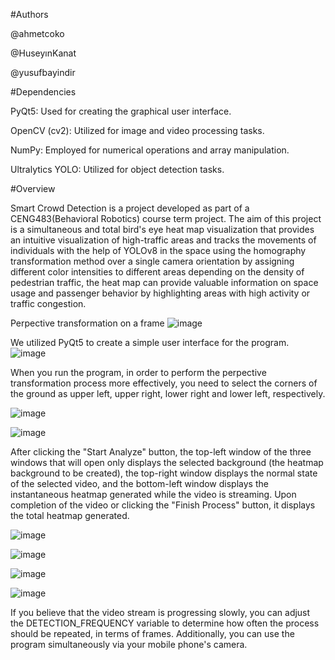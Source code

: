 #Authors

@ahmetcoko

@HuseyınKanat

@yusufbayindir


#Dependencies

PyQt5: Used for creating the graphical user interface.

OpenCV (cv2): Utilized for image and video processing tasks.

NumPy: Employed for numerical operations and array manipulation.

Ultralytics YOLO: Utilized for object detection tasks.


#Overview

Smart Crowd Detection is a project developed as part of a CENG483(Behavioral Robotics) course term project. The aim of this project is a simultaneous and total bird's eye heat map visualization that provides an intuitive visualization of high-traffic areas and tracks the movements of individuals with the help of YOLOv8  in the space using the homography transformation method over a single camera orientation by assigning different color intensities to different areas depending on the density of pedestrian traffic, the heat map can provide valuable information on space usage and passenger behavior by highlighting areas with high activity or traffic congestion.

Perpective transformation on a frame
![image](https://github.com/ahmetcoko/Smart-Crowd-Detection/assets/158578355/20de6b62-1570-4a64-bf0d-a5b978e08436)



We utilized PyQt5 to create a simple user interface for the program.
![image](https://github.com/ahmetcoko/Smart-Crowd-Detection/assets/158578355/62dfc960-556b-43f2-a150-d05c71878940)


When you run the program, in order to perform the perpective transformation process more effectively, you need to select the corners of the ground as upper left, upper right, lower right and lower left, respectively.

![image](https://github.com/ahmetcoko/Smart-Crowd-Detection/assets/158578355/797e1f66-5b4f-4982-a127-6735c7383142)

![image](https://github.com/ahmetcoko/Smart-Crowd-Detection/assets/158578355/242e07fb-e801-43cf-b7ac-86219d2a2b99)


After clicking the "Start Analyze" button, the top-left window of the three windows that will open only displays the selected background (the heatmap background to be created), the top-right window displays the normal state of the selected video, and the bottom-left window displays the instantaneous heatmap generated while the video is streaming. Upon completion of the video or clicking the "Finish Process" button, it displays the total heatmap generated.

![image](https://github.com/ahmetcoko/Smart-Crowd-Detection/assets/158578355/be21d3ab-4fd9-4828-8fa2-8095b0eb6db7)

![image](https://github.com/ahmetcoko/Smart-Crowd-Detection/assets/158578355/766e86b6-06c9-416b-a08b-35a7a32d3d37)

![image](https://github.com/ahmetcoko/Smart-Crowd-Detection/assets/158578355/e6f6f314-a05e-4df4-aca2-1443a4fd04a5)

![image](https://github.com/ahmetcoko/Smart-Crowd-Detection/assets/158578355/bd29fad4-363a-4ffe-9410-4a0f6073a460)


If you believe that the video stream is progressing slowly, you can adjust the DETECTION_FREQUENCY variable to determine how often the process should be repeated, in terms of frames.
Additionally, you can use the program simultaneously via your mobile phone's camera.



